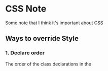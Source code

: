# CSS Note
Some note that I think it's important about CSS

## Ways to override Style
  ### 1. Declare order
  The order of the class declarations in the <style> section are what is important. The second declaration will always take precedence over the first. 
  
    *Note: It doesn't matter which order the classes are listed in the HTML element.*
```
    <style>
      .pink-text {
        color: pink;
      }
      .blue-text {
        color: blue;      // this style take precedence
      }
    </style>
  <h3 class="pink-text blue-text">Hello World!</h3>
``` 
  ### 2. Id selector
    Id declarations override class declarations, regardless of where they are declared in your style element CSS.
 
```
    <style>
      .pink-text {
        color: pink;
      }
      .blue-text {
        color: blue;
      }
      #orange-text {
        color: orange;      // this style take precedence
      }
    </style>
    <h3 id="orange-text" class="pink-text blue-text">Hello World!</h3>
```
  ### 3. Inline style
   In-line styles will override all the CSS declarations in your style element.
   
```
   <style>
      .pink-text {
        color: pink;
      }
      .blue-text {
        color: blue;
      }
      #orange-text {
        color: orange;
      }
  </style>
  <h3 id="orange-text" class="pink-text blue-text" style="color: white">Hello World!</h3> // this inline style take precedence
```
   ### 4. Using Important
    When you absolutely need to be sure that an element has specific CSS, you can use !important
    
```
    <style>
      .pink-text {
        color: pink !important;      // this style take precedence
      }
      .blue-text {
        color: blue;
      }
      #orange-text {
        color: orange;
      }
    </style>
    <h3 id="orange-text" class="pink-text blue-text" style="color: white">Hello World!</h3>
```

## CSS attribute notes
- Overflow only works on block level elements.
- Vertical align only works for inline,inline-blocks,images,and table elements.

## Design Guidelines

1. Structure layout first
2. Use more padding
3. Use more line height on body than headings
4. Do not use pure black
5. Use fewer fonts, or be consistent with fonts
6. Use fewer colors, or complimentary colors
7. Be consistent with borders and corners
8. Fine details, transitions and animations last
9. Don’t go overboard with drop shadows, gradients, or animations

## EM and REM unit
### EM unit is parent-child relationship unit
```
<!DOCTYPE html>
<html>
    <head>
        …
        <style>
.wrapper { font-size: 20px; }
.a { font-size: 1.5em; }
.b { font-size: 2.0em; }
        </style>
    </head>
    <body>
        <div class="wrapper">
            <span class="a">hello from inside .a</span>
            <span class="b">hello from inside .b</span>
        </div>
    </body>
</html>
```
The result we have is: .a is 30px an .b is 40px

### REM unit is root-child relationship unit
```
   html <- root
   /  \
head  body
 /      \
…        …
```
Let's see example below
```
<!DOCTYPE html>
<html>
    <head>
        …
        <style>
:root {
  font-size: 15px;
}
.wrapper { font-size: 20px; }
.a { font-size: 1.5rem; }
.b { font-size: 2.0rem; }
        </style>
    </head>
    <body>
        <div class="wrapper">
            <span class="a">hello from inside .a</span>
            <span class="b">hello from inside .b</span>
        </div>
    </body>
</html>
```
So, the result we have will be: .a is 22.5px and .b is 30px

## Flexbox

### Style apply for the container (flex container)

#### justify-content: Align items horozontally (when flex-direction is column, justify-content change to vertical)
Accept following values:
- flex-start: items align to left side of container
- flex-end: items align to right side of container
- center: items align at the center of container
- space-between: Items display with equal spacing between them.
- space-around: Items display with equal spacing around them.

#### align-items: Align items vertically (when flex-direction is column, align-item change to horizontal)
Accept following values:
- flex-start: Items align to the top of the container.
- flex-end: Items align to the bottom of the container.
- center: Items align at the vertical center of the container.
- baseline: Items display at the baseline of the container.
- stretch: Items are stretched to fit the container.

#### flex-direction: define the direction items are placed in the container
Accept following values:
- row: Items are placed the same as the text direction
- row-reverse: Items are placed opposite tho the text direction
- column: Items are placed top to bottom
- column-reverse: Items are placed bottom to top

### flex-wrap: define how items wrap or not
Accept values:
- nowrap: Every item is fit to a single line.
- wrap: Items wrap around to additional lines.
- wrap-reverse: Items wrap around to additional lines in reverse.

### flex-flow: shorthand property using to combine flex-direction and flex-wrap

### align-content: set how multiple lines are spaced apart from each other.
Accept values:
- flex-start: Lines are packed at the top of the container
- flex-end: Lines are packed at the bottom of the container
- center: Lines are packed at the vertical center of the container
- space-between: Lines display with equal spacing between them
- space-around: Lines display with equal spacing around them
- stretch: Lines are stretched to fit the container

**When there is only one line, align-content has no effect

### Style apply for the items (flex items)

#### order: Using to reorder item in flexbox
Its value can be positive or negative. Default is 0 (current position)

#### align-self: accept the same values as align-items and its value for the specific item.





# Colors
**Using different combinations of colors can really change the look of a website, and a lot of thought can go into picking a color palette that works with your content
The color wheel is a useful tool to visualize how colors relate to each other - it's a circle where similar hues are neighbors and different hues are farther apart. When two colors are opposite each other on the wheel, they are called complementary colors. They have the characteristic that if they are combined, they "cancel" each other out and create a gray color. However, when placed side-by-side, these colors appear more vibrant and produce a strong visual contrast.

Link of color wheel tool: https://www.sessions.edu/color-calculator/

Some examples of complementary colors with their hex codes are:
```
red (#FF0000) and cyan (#00FFFF)
green (#00FF00) and magenta (#FF00FF)
blue (#0000FF) and yellow (#FFFF00)
```
